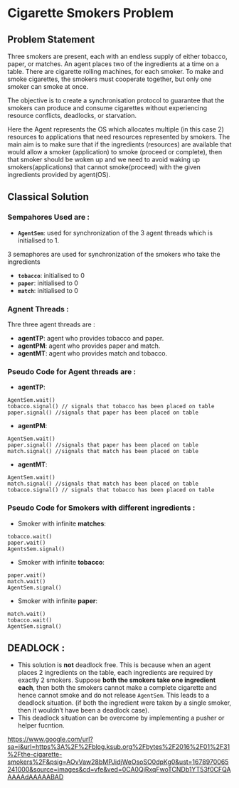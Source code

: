 # Cigarette Smokers Problem
## Problem Statement 
Three smokers are present, each with an endless supply of either tobacco, paper, or matches. An agent places two of the ingredients at a time on a table. There are cigarette rolling machines, for each smoker. To make and smoke cigarettes, the smokers must cooperate together, but only one smoker can smoke at once.

The objective is to create a synchronisation protocol to guarantee that the smokers can produce and consume cigarettes without experiencing resource conflicts, deadlocks, or starvation.

Here the Agent represents the OS which allocates multiple (in this case 2) resources to applications that need resources represented by smokers. 
The main aim is to make sure that if the ingredients (resources) are available that would allow a smoker (application) to smoke (proceed or complete), then that smoker should be woken up and we need to avoid waking up smokers(applications) that cannot smoke(proceed) with the given ingredients provided by agent(OS). 

## Classical Solution

### Sempahores Used are :

- **`AgentSem`**: used for synchronization of the 3 agent threads which is initialised to 1. 

3 semaphores are used for  synchronization of the smokers who take the ingredients 

- **`tobacco`**: initialised to 0
- **`paper`**: initialised to 0
- **`match`**: initialised to 0

### Agnent Threads :

Thre three agent threads are :

- **agentTP**: agent who provides tobacco and paper. 
- **agentPM**: agent who provides paper and match. 
- **agentMT**: agent who provides match and tobacco. 

### Pseudo Code for Agent threads are :

- **agentTP**:
```
AgentSem.wait()
tobacco.signal() // signals that tobacco has been placed on table
paper.signal() //signals that paper has been placed on table
```
- **agentPM**:
```
AgentSem.wait()
paper.signal() //signals that paper has been placed on table
match.signal() //signals that match has been placed on table
```
- **agentMT**:
```
AgentSem.wait()
match.signal() //signals that match has been placed on table
tobacco.signal() // signals that tobacco has been placed on table
```
### Pseudo Code for Smokers with different ingredients :

- Smoker with infinite **matches**:
```
tobacco.wait()
paper.wait()
AgentsSem.signal()

```
- Smoker with infinite **tobacco**: 
```
paper.wait()
match.wait()
AgentSem.signal()

```
- Smoker with infinite **paper**:
```
match.wait() 
tobacco.wait() 
AgentSem.signal() 

```
## DEADLOCK :
- This solution is **not** deadlock free. This is because when an agent places 2 ingredients on the table, each ingredients are required by exactly 2 smokers. Suppose **both the smokers take one ingredient each**, then both the smokers cannot make a complete cigarette and hence cannot smoke and do not release `AgentSem`. This leads to a deadlock situation. (if both the ingredient were taken by a single smoker, then it wouldn’t have been a deadlock case). 
- This deadlock situation can be overcome by implementing a pusher or helper fucntion. 

https://www.google.com/url?sa=i&url=https%3A%2F%2Fblog.ksub.org%2Fbytes%2F2016%2F01%2F31%2Fthe-cigarette-smokers%2F&psig=AOvVaw28bMPJidjWeOsoSO0dpKg0&ust=1678970065241000&source=images&cd=vfe&ved=0CA0QjRxqFwoTCNDb1YT53f0CFQAAAAAdAAAAABAD
